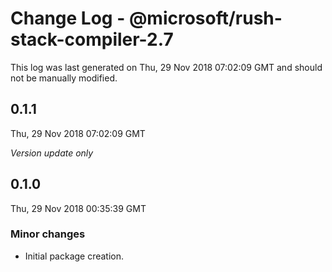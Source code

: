 # Change Log - @microsoft/rush-stack-compiler-2.7

This log was last generated on Thu, 29 Nov 2018 07:02:09 GMT and should not be manually modified.

## 0.1.1
Thu, 29 Nov 2018 07:02:09 GMT

*Version update only*

## 0.1.0
Thu, 29 Nov 2018 00:35:39 GMT

### Minor changes

- Initial package creation.


